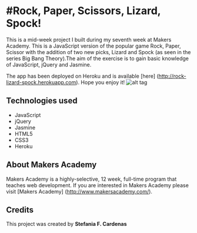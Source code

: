 #Rock, Paper, Scissors, Lizard, Spock!
==================

This is a mid-week project I built during my seventh week at Makers Academy. 
This is a JavaScript version of the popular game Rock, Paper, Scissor with the addition of two new picks, Lizard and Spock (as seen in the series Big Bang Theory).The aim of the exercise is to gain basic knowledge of JavaScript, jQuery and Jasmine.

The app has been deployed on Heroku and is available [here] (http://rock-lizard-spock.herokuapp.com). Hope you enjoy it!
![alt tag]()


Technologies used
-----------
* JavaScript
* jQuery
* Jasmine
* HTML5
* CSS3
* Heroku

About Makers Academy
-----------
Makers Academy is a highly-selective, 12 week, full-time program that teaches web development. 
If you are interested in Makers Academy please visit [Makers Academy] (http://www.makersacademy.com/‎).

Credits
---------
This project was created by 
**Stefania F. Cardenas**